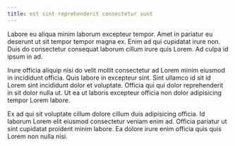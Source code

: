 ```yaml
---
title: est sint reprehenderit consectetur sunt
---
```


Labore eu aliqua minim laborum excepteur tempor. Amet in pariatur eu deserunt ut sit tempor tempor magna ex. Enim ad qui cupidatat irure non. Duis do consectetur consequat laborum cillum irure quis Lorem. Ad culpa id ipsum in ad.

Irure officia aliquip nisi do velit mollit consectetur ad Lorem minim eiusmod in incididunt officia. Quis labore in excepteur sint. Sint ullamco id sit id Lorem sint incididunt dolor et voluptate. Officia qui qui dolor reprehenderit in sit dolor nulla ut. Ut ea ut laboris excepteur officia non dolor adipisicing tempor Lorem labore.

Ex ad qui sit voluptate cillum dolore cillum duis adipisicing officia. Id laborum Lorem elit eiusmod consectetur veniam enim ad. Officia pariatur ut sint cupidatat proident minim labore. Ea dolore irure enim officia quis quis Lorem non nulla nisi.